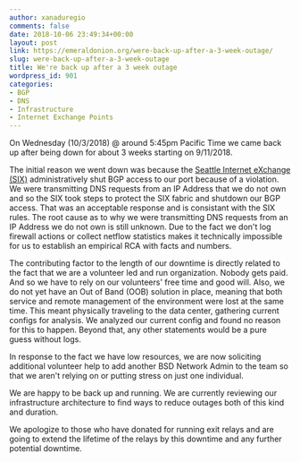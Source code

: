 ```yaml
---
author: xanaduregio
comments: false
date: 2018-10-06 23:49:34+00:00
layout: post
link: https://emeraldonion.org/were-back-up-after-a-3-week-outage/
slug: were-back-up-after-a-3-week-outage
title: We're back up after a 3 week outage
wordpress_id: 901
categories:
- BGP
- DNS
- Infrastructure
- Internet Exchange Points
---
```


On Wednesday (10/3/2018) @ around 5:45pm Pacific Time we came back up after being down for about 3 weeks starting on 9/11/2018.

The initial reason we went down was because the [Seattle Internet eXchange (SIX)](https://www.seattleix.net/) administratively shut BGP access to our port because of a violation. We were transmitting DNS requests from an IP Address that we do not own and so the SIX took steps to protect the SIX fabric and shutdown our BGP access. That was an acceptable response and is consistant with the SIX rules. The root cause as to why we were transmitting DNS requests from an IP Address we do not own is still unknown. Due to the fact we don't log firewall actions or collect netflow statistics makes it technically impossible for us to establish an empirical RCA with facts and numbers.

The contributing factor to the length of our downtime is directly related to the fact that we are a volunteer led and run organization. Nobody gets paid. And so we have to rely on our volunteers' free time and good will. Also, we do not yet have an Out of Band (OOB) solution in place, meaning that both service and remote management of the environment were lost at the same time. This meant physically traveling to the data center, gathering current configs for analysis. We analyzed our current config and found no reason for this to happen. Beyond that, any other statements would be a pure guess without logs.

In response to the fact we have low resources, we are now soliciting additional volunteer help to add another BSD Network Admin to the team so that we aren't relying on or putting stress on just one individual.

We are happy to be back up and running. We are currently reviewing our infrastructure architecture to find ways to reduce outages both of this kind and duration.

We apologize to those who have donated for running exit relays and are going to extend the lifetime of the relays by this downtime and any further potential downtime.
